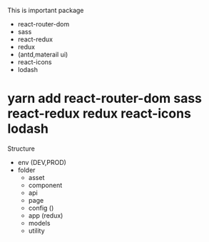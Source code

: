 This is important package
- react-router-dom
- sass
- react-redux
- redux
- (antd,materail ui)
- react-icons
- lodash

# yarn add react-router-dom sass react-redux redux react-icons lodash

Structure

- env (DEV,PROD)
- folder
    - asset
    - component 
    - api 
    - page 
    - config ()
    - app (redux)
    - models
    - utility




